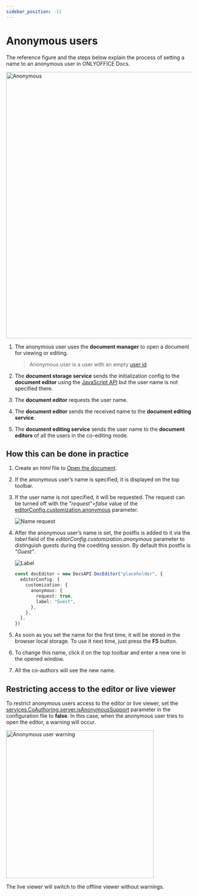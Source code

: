 ```yaml
---
sidebar_position: -11
---
```


# Anonymous users

The reference figure and the steps below explain the process of setting a name to an anonymous user in ONLYOFFICE Docs.

<img alt="Anonymous" src="/assets/images/editor/anonymous-user.png" width="720px" />

1. The anonymous user uses the **document manager** to open a document for viewing or editing.

   > Anonymous user is a user with an empty [user id](../../usage-api/config/editor/editor.md#user).

2. The **document storage service** sends the initialization config to the **document editor** using the [JavaScript API](../basic-concepts.md) but the user name is not specified there.

3. The **document editor** requests the user name.

4. The **document editor** sends the received name to the **document editing service**.

5. The **document editing service** sends the user name to the **document editors** of all the users in the co-editing mode.

## How this can be done in practice

1. Create an *html* file to [Open the document](./opening-file.md#how-this-can-be-done-in-practice).

2. If the anonymous user’s name is specified, it is displayed on the top toolbar.

3. If the user name is not specified, it will be requested. The request can be turned off with the *"request"=false* value of the [editorConfig.customization.anonymous](../../usage-api/config/editor/customization/customization-standard-branding.md#anonymous) parameter.

   ![Name request](/assets/images/editor/name-request.png)

4. After the anonymous user’s name is set, the postfix is added to it via the *label* field of the *editorConfig.customization.anonymous* parameter to distinguish guests during the coediting session. By default this postfix is *"Guest"*.

   ![Label](/assets/images/editor/label.png)

   ``` ts
   const docEditor = new DocsAPI.DocEditor("placeholder", {
     editorConfig: {
       customization: {
         anonymous: {
           request: true,
           label: "Guest",
         },
       },
     },
   })
   ```

5. As soon as you set the name for the first time, it will be stored in the browser local storage. To use it next time, just press the **F5** button.

6. To change this name, click it on the top toolbar and enter a new one in the opened window.

7. All the co-authors will see the new name.

## Restricting access to the editor or live viewer

To restrict anonymous users access to the editor or live viewer, set the [services.CoAuthoring.server.isAnonymousSupport](https://helpcenter.onlyoffice.com/installation/docs-developer-configuring.aspx#services-CoAuthoring-server-isAnonymousSupport) parameter in the configuration file to **false**. In this case, when the anonymous user tries to open the editor, a warning will occur.

<img alt="Anonymous user warning" src="/assets/images/editor/anonymous-warning.jpg" width="400px" />

The live viewer will switch to the offline viewer without warnings.
